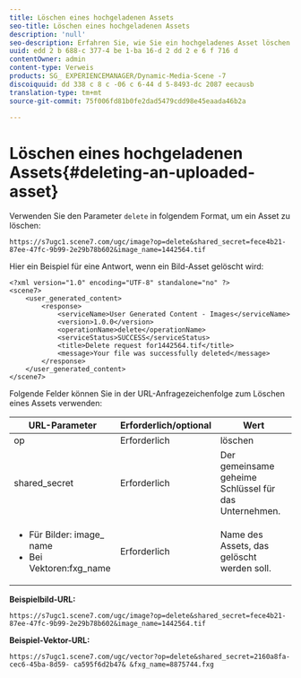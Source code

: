 ```yaml
---
title: Löschen eines hochgeladenen Assets
seo-title: Löschen eines hochgeladenen Assets
description: 'null'
seo-description: Erfahren Sie, wie Sie ein hochgeladenes Asset löschen.
uuid: edd 2 b 688-c 377-4 be 1-ba 16-d 2 dd 2 e 6 f 716 d
contentOwner: admin
content-type: Verweis
products: SG_ EXPERIENCEMANAGER/Dynamic-Media-Scene -7
discoiquuid: dd 338 c 8 c -06 c 6-44 d 5-8493-dc 2087 eecausb
translation-type: tm+mt
source-git-commit: 75f006fd81b0fe2dad5479cdd98e45eaada46b2a

---
```



# Löschen eines hochgeladenen Assets{#deleting-an-uploaded-asset}

Verwenden Sie den Parameter `delete` in folgendem Format, um ein Asset zu löschen:

```as3
https://s7ugc1.scene7.com/ugc/image?op=delete&shared_secret=fece4b21-87ee-47fc-9b99-2e29b78b602&image_name=1442564.tif
```

Hier ein Beispiel für eine Antwort, wenn ein Bild-Asset gelöscht wird:

```as3
<?xml version="1.0" encoding="UTF-8" standalone="no" ?> 
<scene7> 
    <user_generated_content> 
        <response> 
            <serviceName>User Generated Content - Images</serviceName> 
            <version>1.0.0</version> 
            <operationName>delete</operationName> 
            <serviceStatus>SUCCESS</serviceStatus> 
            <title>Delete request for1442564.tif</title> 
            <message>Your file was successfully deleted</message> 
        </response> 
    </user_generated_content> 
</scene7>
```

Folgende Felder können Sie in der URL-Anfragezeichenfolge zum Löschen eines Assets verwenden:

| URL-Parameter | Erforderlich/optional | Wert |
|--- |--- |--- |
| op | Erforderlich | löschen |
| shared_secret | Erforderlich | Der gemeinsame geheime Schlüssel für das Unternehmen. |
| <ul><li>Für Bilder: image_ name</li><li>Bei Vektoren:fxg_name</li></ul> | Erforderlich | Name des Assets, das gelöscht werden soll. |

**Beispielbild-URL:**

`https://s7ugc1.scene7.com/ugc/image?op=delete&shared_secret=fece4b21-87ee-47fc-9b99-2e29b78b602&image_name=1442564.tif`

**Beispiel-Vektor-URL:**

`https://s7ugc1.scene7.com/ugc/vector?op=delete&shared_secret=2160a8fa-cec6-45ba-8d59- ca595f6d2b47& &fxg_name=8875744.fxg`
